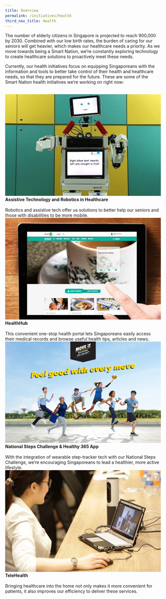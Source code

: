 ```yaml
---
title: Overview
permalink: /initiatives/health
third_nav_title: Health
---
```


The number of elderly citizens in Singapore is projected to reach 900,000 by 2030. Combined with our low birth rates, the burden of caring for our seniors will get heavier, which makes our healthcare needs a priority. As we move towards being a Smart Nation, we’re constantly exploring technology to create healthcare solutions to proactively meet these needs. 

Currently, our health initiatives focus on equipping Singaporeans with the information and tools to better take control of their health and healthcare needs, so that they are prepared for the future. 
These are some of the Smart Nation health initiatives we’re working on right now:


<br>
<div class="row">  
  <div class="column-c" > 
    <a href="/initiatives/health/assistive-techonology-robotics"><img src="/images/initiatives/overview-pages/assistive-tech.png"></a><br>
    <div class="header"><b>Assistive Technology and Robotics in Healthcare</b></div><br>
    <div class="para">Robotics and assistive tech offer us solutions to better help our seniors and those with disabilities to be more mobile.</div>
  </div>
   <div class="column-c"> 
    <a href="/initiatives/health/healthhub"><img src="/images/initiatives/overview-pages/healthhub.png"></a><br>
     <div class="header"><b>HealthHub</b></div><br>
    <div class="para">This convenient one-stop health portal lets Singaporeans easily access their medical records and browse useful health tips, articles and news.</div>
  </div>
  <div class="column-c">  
    <a href="/initiatives/health/national-steps-challenge"><img src="/images/initiatives/overview-pages/national-steps-challenge.png"></a><br>
    <div class="header"><b>National Steps Challenge & Healthy 365 App</b></div><br>
    <div class="para">With the integration of wearable step-tracker tech with our National Steps Challenge, we’re encouraging Singaporeans to lead a healthier, more active lifestyle.</div>
  </div>     
</div>
<div class="row">  
  <div class="column-c" > 
    <a href="/initiatives/health/telehealth"><img src="/images/initiatives/overview-pages/telehealth.png"></a><br>
    <div class="header"><b>TeleHealth</b></div><br>
    <div class="para">Bringing healthcare into the home not only makes it more convenient for patients, it also improves our efficiency to deliver these services.</div>
  </div>    
</div>